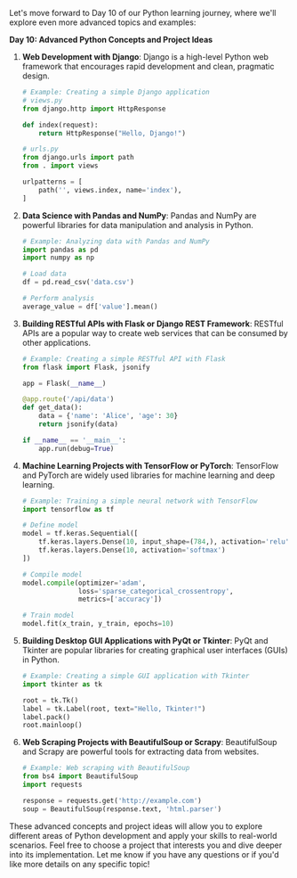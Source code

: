 Let's move forward to Day 10 of our Python learning journey, where we'll explore even more advanced topics and examples:

**Day 10: Advanced Python Concepts and Project Ideas**

1. **Web Development with Django**: Django is a high-level Python web framework that encourages rapid development and clean, pragmatic design.

   ```python
   # Example: Creating a simple Django application
   # views.py
   from django.http import HttpResponse

   def index(request):
       return HttpResponse("Hello, Django!")

   # urls.py
   from django.urls import path
   from . import views

   urlpatterns = [
       path('', views.index, name='index'),
   ]
   ```

2. **Data Science with Pandas and NumPy**: Pandas and NumPy are powerful libraries for data manipulation and analysis in Python.

   ```python
   # Example: Analyzing data with Pandas and NumPy
   import pandas as pd
   import numpy as np

   # Load data
   df = pd.read_csv('data.csv')

   # Perform analysis
   average_value = df['value'].mean()
   ```

3. **Building RESTful APIs with Flask or Django REST Framework**: RESTful APIs are a popular way to create web services that can be consumed by other applications.

   ```python
   # Example: Creating a simple RESTful API with Flask
   from flask import Flask, jsonify

   app = Flask(__name__)

   @app.route('/api/data')
   def get_data():
       data = {'name': 'Alice', 'age': 30}
       return jsonify(data)

   if __name__ == '__main__':
       app.run(debug=True)
   ```

4. **Machine Learning Projects with TensorFlow or PyTorch**: TensorFlow and PyTorch are widely used libraries for machine learning and deep learning.

   ```python
   # Example: Training a simple neural network with TensorFlow
   import tensorflow as tf

   # Define model
   model = tf.keras.Sequential([
       tf.keras.layers.Dense(10, input_shape=(784,), activation='relu'),
       tf.keras.layers.Dense(10, activation='softmax')
   ])

   # Compile model
   model.compile(optimizer='adam',
                 loss='sparse_categorical_crossentropy',
                 metrics=['accuracy'])

   # Train model
   model.fit(x_train, y_train, epochs=10)
   ```

5. **Building Desktop GUI Applications with PyQt or Tkinter**: PyQt and Tkinter are popular libraries for creating graphical user interfaces (GUIs) in Python.

   ```python
   # Example: Creating a simple GUI application with Tkinter
   import tkinter as tk

   root = tk.Tk()
   label = tk.Label(root, text="Hello, Tkinter!")
   label.pack()
   root.mainloop()
   ```

6. **Web Scraping Projects with BeautifulSoup or Scrapy**: BeautifulSoup and Scrapy are powerful tools for extracting data from websites.

   ```python
   # Example: Web scraping with BeautifulSoup
   from bs4 import BeautifulSoup
   import requests

   response = requests.get('http://example.com')
   soup = BeautifulSoup(response.text, 'html.parser')
   ```

These advanced concepts and project ideas will allow you to explore different areas of Python development and apply your skills to real-world scenarios. Feel free to choose a project that interests you and dive deeper into its implementation. Let me know if you have any questions or if you'd like more details on any specific topic!

